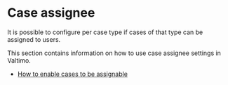 # Case assignee

It is possible to configure per case type if cases of that type can be assigned to users.

This section contains information on how to use case assignee settings in Valtimo.

* [How to enable cases to be assignable](set-case-assignee.md)
